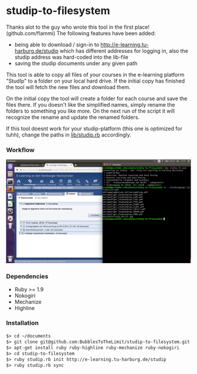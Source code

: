 studip-to-filesystem
====================

Thanks alot to the guy who wrote this tool in the first place! (github.com/flammi)
The following features have been added:
- being able to download / sign-in to http://e-learning.tu-harburg.de/studip which has different addresses for logging in, also the studip address was hard-coded into the lib-file
- saving the studip documents under any given path

This tool is able to copy all files of your courses in the e-learning platform "StudIp" to a folder on your local hard
drive. If the initial copy has finished the tool will fetch the new files and download them.

On the initial copy the tool will create a folder for each course and save the files there. If you doesn't like the
simplified names, simply rename the folders to something you like more. On the next run of the script it will recognize
the rename and update the renamed folders.

If this tool doesnt work for your studip-platform (this one is optimized for tuhh), change the paths in [lib/studip.rb](lib/studib.rb) accordingly.

### Workflow

![alt text](https://github.com/BubblesToTheLimit/studip-to-filesystem/blob/master/example.png)

### Dependencies

- Ruby >= 1.9
- Nokogiri
- Mechanize
- Highline

### Installation
    $> cd ~/documents
    $> git clone git@github.com:BubblesToTheLimit/studip-to-filesystem.git
    $> apt-get install ruby ruby-highline ruby-mechanize ruby-nokogiri
    $> cd studip-to-filesystem
    $> ruby studip.rb init http://e-learning.tu-harburg.de/studip
    $> ruby studip.rb sync
